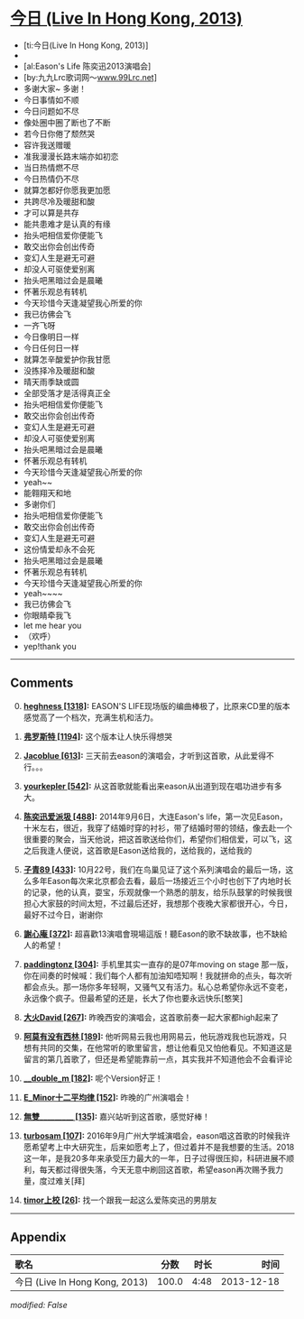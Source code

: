 # [今日 (Live In Hong Kong, 2013)](https://music.163.com/song?id=28160886)

* [ti:今日(Live In Hong Kong, 2013)]
* 
* [al:Eason's Life 陈奕迅2013演唱会]
* [by:九九Lrc歌词网～www.99Lrc.net]
* 多谢大家~ 多谢！
* 今日事情如不顺
* 今日问题如不尽
* 像处圈中圈了断也了不断
* 若今日你倦了颓然哭
* 容许我送赠暖
* 准我漫漫长路末端亦如初恋
* 当日热情燃不尽
* 今日热情仍不尽
* 就算怎都好你愿我更加愿
* 共跨尽冷及暖甜和酸
* 才可以算是共存
* 能共患难才是认真的有缘
* 抬头吧相信爱你便能飞
* 敢交出你会创出传奇
* 变幻人生是避无可避
* 却没人可驱使爱别离
* 抬头吧黑暗过会是晨曦
* 怀著乐观总有转机
* 今天珍惜今天逢凝望我心所爱的你
* 我已彷佛会飞
* 一齐飞呀
* 今日像明日一样
* 今日任何日一样
* 就算怎辛酸爱护你我甘愿
* 没拣择冷及暖甜和酸
* 晴天雨季缺或圆
* 全部受落才是活得真正全
* 抬头吧相信爱你便能飞
* 敢交出你会创出传奇
* 变幻人生是避无可避
* 却没人可驱使爱别离
* 抬头吧黑暗过会是晨曦
* 怀著乐观总有转机
* 今天珍惜今天逢凝望我心所爱的你
* yeah~~
* 能翱翔天和地
* 多谢你们
* 抬头吧相信爱你便能飞
* 敢交出你会创出传奇
* 变幻人生是避无可避
* 这份情爱却永不会死
* 抬头吧黑暗过会是晨曦
* 怀著乐观总有转机
* 今天珍惜今天逢凝望我心所爱的你
* yeah~~~~
* 我已彷佛会飞
* 你眼睛牵我飞
* let me hear you
* （欢呼）
* yep!thank you


---

## Comments
0. **[heghness \[1318\]](https://music.163.com/#/user/home?id=49437860):** EASON'S LIFE现场版的编曲棒极了，比原来CD里的版本感觉高了一个档次，充满生机和活力。

1. **[弗罗斯特 \[1194\]](https://music.163.com/#/user/home?id=6839225):** 这个版本让人快乐得想哭

2. **[Jacoblue \[613\]](https://music.163.com/#/user/home?id=29371007):** 三天前去eason的演唱会，才听到这首歌，从此爱得不行。。。

3. **[yourkepler \[542\]](https://music.163.com/#/user/home?id=77073478):** 从这首歌就能看出来eason从出道到现在唱功进步有多大。

4. **[陈奕迅爱派圾 \[488\]](https://music.163.com/#/user/home?id=378249023):** 2014年9月6日，大连Eason's life，第一次见Eason，十米左右，很近，我穿了结婚时穿的衬衫，带了结婚时带的领结，像去赴一个很重要的聚会，当天他说，把这首歌送给你们，希望你们相信爱，可以飞，这之后我逢人便说，这首歌是Eason送给我的，送给我的，送给我的

5. **[子青89 \[433\]](https://music.163.com/#/user/home?id=120618537):** 10月22号，我们在鸟巢见证了这个系列演唱会的最后一场，这么多年Eason每次来北京都会去看，最后一场接近三个小时也创下了内地时长的记录，他的认真，耍宝，乐观就像一个熟悉的朋友，给乐队鼓掌的时候我很担心大家鼓的时间太短，不过最后还好，我想那个夜晚大家都很开心，今日，最好不过今日，谢谢你

6. **[謝心庵 \[372\]](https://music.163.com/#/user/home?id=16772297):** 超喜歡13演唱會現場這版！聽Eason的歌不缺故事，也不缺給人的希望！

7. **[paddingtonz \[304\]](https://music.163.com/#/user/home?id=63477482):** 手机里其实一直存的是07年moving on stage 那一版，你在间奏的时候喊：我们每个人都有加油知唔知啊！我就拼命的点头，每次听都会点头。那一场你多年轻啊，又骚气又有活力。私心总希望你永远不变老，永远像个疯子。但最希望的还是，长大了你也要永远快乐[憨笑]

8. **[大火David \[267\]](https://music.163.com/#/user/home?id=64988944):** 昨晚西安的演唱会，这首歌前奏一起大家都high起来了

9. **[阿莫有没有西林 \[189\]](https://music.163.com/#/user/home?id=132229134):** 他听网易云我也用网易云，他玩游戏我也玩游戏，只想有共同的交集，在他常听的歌里留言，想让他看见又怕他看见。不知道这是留言的第几首歌了，但还是希望能靠前一点，其实我并不知道他会不会看评论

10. **[__double_m \[182\]](https://music.163.com/#/user/home?id=8931782):** 呢个Version好正！

11. **[E_Minor十二平均律 \[152\]](https://music.163.com/#/user/home?id=286385018):** 昨晚的广州演唱会！

12. **[無雙_________ \[135\]](https://music.163.com/#/user/home?id=66665887):** 嘉兴站听到这首歌，感觉好棒！

13. **[turbosam \[107\]](https://music.163.com/#/user/home?id=75748894):** 2016年9月广州大学城演唱会，eason唱这首歌的时候我许愿希望考上中大研究生，后来如愿考上了，但过着并不是我想要的生活。2018这一年，是我20多年来承受压力最大的一年，日子过得很压抑，科研进展不顺利，每天都过得很失落，今天无意中刷回这首歌，希望eason再次赐予我力量，度过难关[拜]

14. **[timor上校 \[26\]](https://music.163.com/#/user/home?id=276171959):** 找一个跟我一起这么爱陈奕迅的男朋友



---

## Appendix

|歌名|分数|时长|时间|
|:---|:---:|---:|---:|
|今日 (Live In Hong Kong, 2013)|100.0|4:48|2013-12-18

*modified: False*